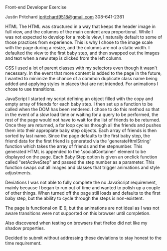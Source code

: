 Front-end Developer Exercise

Justin Pritchard
jpritchard9518@gmail.com
308-641-2361

HTML
The HTML was structured in a way that keeps the header image in full view, and the columns of the main content area proportional. While I was not expected to develop for a mobile view, I naturally default to some of those practices from experience. This is why I chose to the image scale with the page during a resize, and the columns are not a static width. I defaulted the view to the first baby step, and then swapped out the images and text when a new step is clicked from the left column.

CSS
I used a lot of parent classes with my selectors even though it wasn't necessary. In the event that more content is added to the page in the future, I wanted to minimize the chance of a common duplicate class name being added and applying styles in places that are not intended. For animations I chose to use transitions.

JavaScript
I started my script defining an object filled with the copy and empty array of friends for each baby step. I then set up a function to be called when the DOM has been rendered. I chose to do this method so that in the event of a slow load time or waiting for a query to be performed, the rest of the page would not have to wait for the list of friends to be returned. Once they are returned, a for loop cycles through all the friends and pushes them into their appropiate baby step objects. Each array of friends is then sorted by last name. Since the page defaults to the first baby step, the friend data for the first friend is generated via the 'generateHtmlString' function which takes the array of friends and the stepnumber. This generated HTML is appended to the '.socialContainer' element to be displayed on the page. Each Baby Step option is given an onclick function called "setActiveStep" and passed the step number as a parameter. This function swaps out all images and classes that trigger animations and style adjustments.


Deviations
I was not able to fully complete the no JavaScript requirement, mainly because I began to run out of time and wanted to polish up a couple of other things. When turned off the page still loads and defaults to the first baby step, but the ability to cycle through the steps is non-existent.

The page is functional on IE 9, but the animations are not ideal as I was not aware transitions were not supported on this browser until completion.

Also discovered when testing on browsers that firefox did not like my shadow properties.

Decided to submit without addressing these deviations to stay honest to the time requirement.